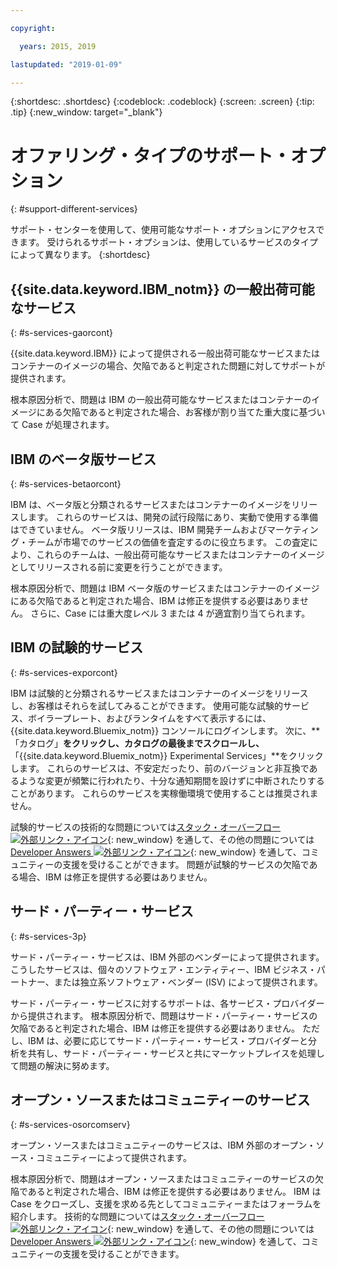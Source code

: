 ```yaml
---

copyright:

  years: 2015, 2019

lastupdated: "2019-01-09"

---
```


{:shortdesc: .shortdesc}
{:codeblock: .codeblock}
{:screen: .screen}
{:tip: .tip}
{:new_window: target="_blank"}


# オファリング・タイプのサポート・オプション
{: #support-different-services}

サポート・センターを使用して、使用可能なサポート・オプションにアクセスできます。 受けられるサポート・オプションは、使用しているサービスのタイプによって異なります。 
{:shortdesc}

## {{site.data.keyword.IBM_notm}} の一般出荷可能なサービス
{: #s-services-gaorcont}

{{site.data.keyword.IBM}} によって提供される一般出荷可能なサービスまたはコンテナーのイメージの場合、欠陥であると判定された問題に対してサポートが提供されます。

根本原因分析で、問題は IBM の一般出荷可能なサービスまたはコンテナーのイメージにある欠陥であると判定された場合、お客様が割り当てた重大度に基づいて Case が処理されます。

## IBM のベータ版サービス
{: #s-services-betaorcont}

IBM は、ベータ版と分類されるサービスまたはコンテナーのイメージをリリースします。 これらのサービスは、開発の試行段階にあり、実動で使用する準備はできていません。 ベータ版リリースは、IBM 開発チームおよびマーケティング・チームが市場でのサービスの価値を査定するのに役立ちます。 この査定により、これらのチームは、一般出荷可能なサービスまたはコンテナーのイメージとしてリリースされる前に変更を行うことができます。

根本原因分析で、問題は IBM ベータ版のサービスまたはコンテナーのイメージにある欠陥であると判定された場合、IBM は修正を提供する必要はありません。 さらに、Case には重大度レベル 3 または 4 が適宜割り当てられます。

## IBM の試験的サービス
{: #s-services-exporcont}

IBM は試験的と分類されるサービスまたはコンテナーのイメージをリリースし、お客様はそれらを試してみることができます。 使用可能な試験的サービス、ボイラープレート、およびランタイムをすべて表示するには、{{site.data.keyword.Bluemix_notm}} コンソールにログインします。 次に、**「カタログ」**をクリックし、カタログの最後までスクロールし、**「{{site.data.keyword.Bluemix_notm}} Experimental Services」**をクリックします。 これらのサービスは、不安定だったり、前のバージョンと非互換であるような変更が頻繁に行われたり、十分な通知期間を設けずに中断されたりすることがあります。 これらのサービスを実稼働環境で使用することは推奨されません。

試験的サービスの技術的な問題については[スタック・オーバーフロー ![外部リンク・アイコン](../icons/launch-glyph.svg "外部リンク・アイコン")](http://stackoverflow.com/questions/tagged/ibm-bluemix){: new_window} を通して、その他の問題については [Developer Answers ![外部リンク・アイコン](../icons/launch-glyph.svg "外部リンク・アイコン")](https://developer.ibm.com/answers/topics/ibm-cloud/){: new_window} を通して、コミュニティーの支援を受けることができます。 問題が試験的サービスの欠陥である場合、IBM は修正を提供する必要はありません。

## サード・パーティー・サービス
{: #s-services-3p}

サード・パーティー・サービスは、IBM 外部のベンダーによって提供されます。 こうしたサービスは、個々のソフトウェア・エンティティー、IBM ビジネス・パートナー、または独立系ソフトウェア・ベンダー (ISV) によって提供されます。

サード・パーティー・サービスに対するサポートは、各サービス・プロバイダーから提供されます。 根本原因分析で、問題はサード・パーティー・サービスの欠陥であると判定された場合、IBM は修正を提供する必要はありません。 ただし、IBM は、必要に応じてサード・パーティー・サービス・プロバイダーと分析を共有し、サード・パーティー・サービスと共にマーケットプレイスを処理して問題の解決に努めます。

## オープン・ソースまたはコミュニティーのサービス
{: #s-services-osorcomserv}

オープン・ソースまたはコミュニティーのサービスは、IBM 外部のオープン・ソース・コミュニティーによって提供されます。

根本原因分析で、問題はオープン・ソースまたはコミュニティーのサービスの欠陥であると判定された場合、IBM は修正を提供する必要はありません。 IBM は Case をクローズし、支援を求める先としてコミュニティーまたはフォーラムを紹介します。 技術的な問題については[スタック・オーバーフロー ![外部リンク・アイコン](../icons/launch-glyph.svg "外部リンク・アイコン")](http://stackoverflow.com/questions/tagged/ibm-bluemix){: new_window} を通して、その他の問題については[Developer Answers ![外部リンク・アイコン](../icons/launch-glyph.svg "外部リンク・アイコン")](https://developer.ibm.com/answers/topics/ibm-cloud/){: new_window} を通して、コミュニティーの支援を受けることができます。
